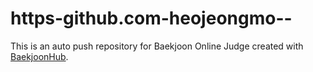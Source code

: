 # https-github.com-heojeongmo--
This is an auto push repository for Baekjoon Online Judge created with [BaekjoonHub](https://github.com/BaekjoonHub/BaekjoonHub).
